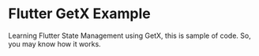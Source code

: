 # Flutter GetX Example

Learning Flutter State Management using GetX, this is sample of code. So, you may know how it works.
